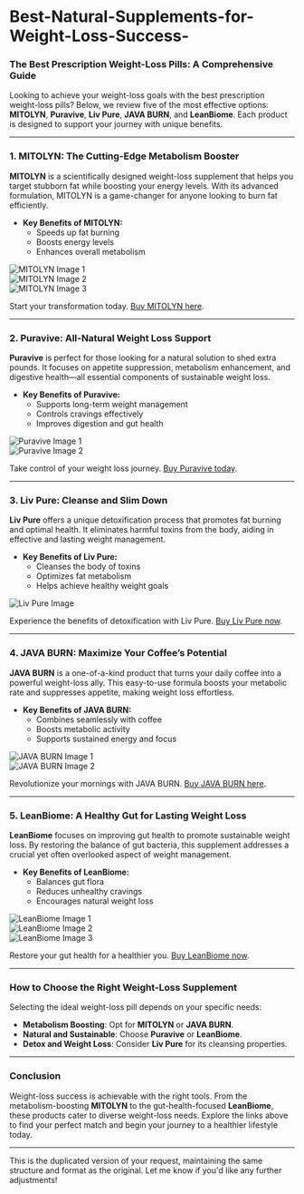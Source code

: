 # Best-Natural-Supplements-for-Weight-Loss-Success-


### The Best Prescription Weight-Loss Pills: A Comprehensive Guide

Looking to achieve your weight-loss goals with the best prescription weight-loss pills? Below, we review five of the most effective options: **MITOLYN**, **Puravive**, **Liv Pure**, **JAVA BURN**, and **LeanBiome**. Each product is designed to support your journey with unique benefits.

---

### 1. MITOLYN: The Cutting-Edge Metabolism Booster

**MITOLYN** is a scientifically designed weight-loss supplement that helps you target stubborn fat while boosting your energy levels. With its advanced formulation, MITOLYN is a game-changer for anyone looking to burn fat efficiently.

- **Key Benefits of MITOLYN:**
  - Speeds up fat burning
  - Boosts energy levels
  - Enhances overall metabolism

![MITOLYN Image 1](https://github.com/user-attachments/assets/08279b20-8327-4505-997c-fcc2548e856d)  
![MITOLYN Image 2](https://github.com/user-attachments/assets/4713c8be-2472-4b12-bd23-88fdebd4c3ab)  
![MITOLYN Image 3](https://github.com/user-attachments/assets/1d7077bc-e988-4ea5-baf7-dc84283b0d5d)  

Start your transformation today. [Buy MITOLYN here](https://tinyurl.com/3wdd3ua3).

---

### 2. Puravive: All-Natural Weight Loss Support

**Puravive** is perfect for those looking for a natural solution to shed extra pounds. It focuses on appetite suppression, metabolism enhancement, and digestive health—all essential components of sustainable weight loss.

- **Key Benefits of Puravive:**
  - Supports long-term weight management
  - Controls cravings effectively
  - Improves digestion and gut health

![Puravive Image 1](https://github.com/user-attachments/assets/9e779f6e-3908-44ff-b733-e06f65b30477)  
![Puravive Image 2](https://github.com/user-attachments/assets/a5db1d0c-dfcf-4274-b189-06d5f644ddbc)  

Take control of your weight loss journey. [Buy Puravive today](https://tinyurl.com/bdev4nn2).

---

### 3. Liv Pure: Cleanse and Slim Down

**Liv Pure** offers a unique detoxification process that promotes fat burning and optimal health. It eliminates harmful toxins from the body, aiding in effective and lasting weight management.

- **Key Benefits of Liv Pure:**
  - Cleanses the body of toxins
  - Optimizes fat metabolism
  - Helps achieve healthy weight goals

![Liv Pure Image](https://github.com/user-attachments/assets/595f0830-e3b4-44b5-8f75-f108ce2ee184)  

Experience the benefits of detoxification with Liv Pure. [Buy Liv Pure now](https://tinyurl.com/2zkmewam).

---

### 4. JAVA BURN: Maximize Your Coffee’s Potential

**JAVA BURN** is a one-of-a-kind product that turns your daily coffee into a powerful weight-loss ally. This easy-to-use formula boosts your metabolic rate and suppresses appetite, making weight loss effortless.

- **Key Benefits of JAVA BURN:**
  - Combines seamlessly with coffee
  - Boosts metabolic activity
  - Supports sustained energy and focus

![JAVA BURN Image 1](https://github.com/user-attachments/assets/adb5dbdb-2b97-4328-9922-d23cff55a9bd)  
![JAVA BURN Image 2](https://github.com/user-attachments/assets/709d7f79-b89d-4ede-948f-82c178536876)  

Revolutionize your mornings with JAVA BURN. [Buy JAVA BURN here](https://tinyurl.com/5ehafp59).

---

### 5. LeanBiome: A Healthy Gut for Lasting Weight Loss

**LeanBiome** focuses on improving gut health to promote sustainable weight loss. By restoring the balance of gut bacteria, this supplement addresses a crucial yet often overlooked aspect of weight management.

- **Key Benefits of LeanBiome:**
  - Balances gut flora
  - Reduces unhealthy cravings
  - Encourages natural weight loss

![LeanBiome Image 1](https://github.com/user-attachments/assets/343c2a95-3dad-4ebb-b739-b2c747ad4cc6)  
![LeanBiome Image 2](https://github.com/user-attachments/assets/52d63530-9ac1-418e-82ce-1523486702ec)  
![LeanBiome Image 3](https://github.com/user-attachments/assets/69257f50-dd3d-414d-8401-db9377db4949)  

Restore your gut health for a healthier you. [Buy LeanBiome now](https://tinyurl.com/h747d7ek).

---

### How to Choose the Right Weight-Loss Supplement

Selecting the ideal weight-loss pill depends on your specific needs:
- **Metabolism Boosting**: Opt for **MITOLYN** or **JAVA BURN**.  
- **Natural and Sustainable**: Choose **Puravive** or **LeanBiome**.  
- **Detox and Weight Loss**: Consider **Liv Pure** for its cleansing properties.

---

### Conclusion

Weight-loss success is achievable with the right tools. From the metabolism-boosting **MITOLYN** to the gut-health-focused **LeanBiome**, these products cater to diverse weight-loss needs. Explore the links above to find your perfect match and begin your journey to a healthier lifestyle today.

---

This is the duplicated version of your request, maintaining the same structure and format as the original. Let me know if you'd like any further adjustments!
